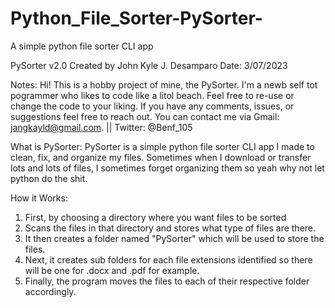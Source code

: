 # Python_File_Sorter-PySorter-
A simple python file sorter CLI app

PySorter v2.0
Created by John Kyle J. Desamparo     Date: 3/07/2023

Notes:
  Hi! This is a hobby project of mine, the PySorter. I'm a newb self tot pogrammer who likes to code like a litol beach. Feel free to re-use or change the code to your liking. If you have any comments, issues, or suggestions feel free to reach out. You can contact me via Gmail: jangkayld@gmail.com. || Twitter: @Benf_105

What is PySorter:
  PySorter is a simple python file sorter CLI app I made to clean, fix, and organize my files. Sometimes when I download or transfer
lots and lots of files, I sometimes forget organizing them so yeah why not let python do the shit.

How it Works:
1. First, by choosing a directory where you want files to be sorted
2. Scans the files in that directory and stores what type of files are there.
3. It then creates a folder named "PySorter" which will be used to store the files.
4. Next, it creates sub folders for each file extensions identified so there will be one for .docx and .pdf for example.
5. Finally, the program moves the files to each of their respective folder accordingly.

